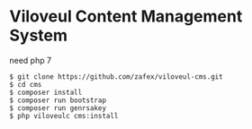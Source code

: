 
# Viloveul Content Management System

need php 7

```batch
$ git clone https://github.com/zafex/viloveul-cms.git
$ cd cms
$ composer install
$ composer run bootstrap
$ composer run genrsakey
$ php viloveulc cms:install
```
